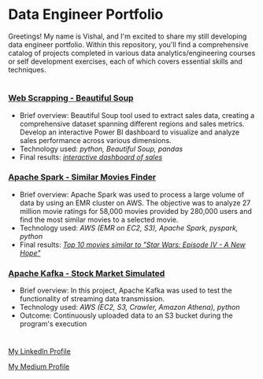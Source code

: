 # Data Engineer Portfolio

Greetings! My name is Vishal, and I'm excited to share my still developing data engineer portfolio. Within this repository, you'll find a comprehensive catalog of projects completed in various data analytics/engineering courses or self development exercises, each of which covers essential skills and techniques.
#
### [Web Scrapping - Beautiful Soup](https://github.com/lucjankonopka/web_scrapping)

- Brief overview:   Beautiful Soup tool used to extract sales data, creating a comprehensive dataset spanning different regions and sales metrics. Develop an interactive Power BI dashboard to visualize and analyze sales performance across various dimensions.
- Technology used: *python, Beautiful Soup, pandas*
- Final results: [*interactive dashboard of sales*](https://github.com/NimonaX/PowerBI/blob/main/sales/Sales%20data%20KPI.pdf)


### [Apache Spark - Similar Movies Finder](https://github.com/lucjankonopka/spark-movielens)

- Brief overview:   Apache Spark was used to process a large volume of data by using an EMR cluster on AWS. The objective was to analyze 27 million movie ratings for 58,000 movies provided by 280,000 users and find the most similar movies to a selected movie.
- Technology used: *AWS (EMR on EC2, S3), Apache Spark, pyspark, python*
- Final results: [*Top 10 movies similar to "Star Wars: Episode IV - A New Hope"*](https://raw.githubusercontent.com/lucjankonopka/spark-movielens/main/similar_movies.txt)

### [Apache Kafka - Stock Market Simulated](https://github.com/lucjankonopka/kafka_stock_market)

- Brief overview:   In this project, Apache Kafka was used to test the functionality of streaming data transmission.
- Technology used: *AWS (EC2, S3, Crawler, Amazon Athena), python*
- Outcome: Continuously uploaded data to an S3 bucket during the program's execution


# 
[My LinkedIn Profile](https://www.linkedin.com/in/vishal-singh-49856a23b/)

[My Medium Profile](https://medium.com/@vishal_007)
